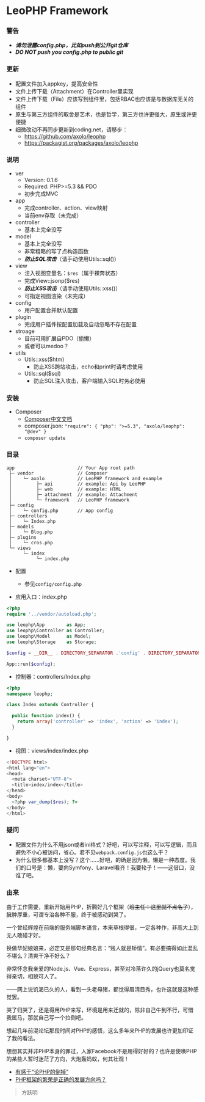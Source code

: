 LeoPHP Framework
=====================

### 警告
* ***请勿泄露config.php，比如push到公开git仓库***
* ***DO NOT push you config.php to public git***

### 更新
* 配置文件加入appkey，提高安全性
* 文件上传下载（Attachment）在Controller里实现
* 文件上传下载（File）应该写到组件里，包括RBAC也应该是与数据库无关的组件
* 原生与第三方组件的取舍是艺术，也是哲学，第三方也许更强大，原生或许更便捷
* 细微改动不再同步更新到coding.net，请移步：
  * https://github.com/axolo/leophp
  * https://packagist.org/packages/axolo/leophp


### 说明
* ver
  * Version: 0.1.6
  * Required: PHP>=5.3 && PDO
  * 初步完成MVC
* app
  * 完成controller、action、view映射
  * 当前env存取（未完成）
* controller
  * 基本上完全没写
* model
  * 基本上完全没写
  * 非常粗略的写了点构造函数
  * ***防止SQL攻击***（请手动使用Utils::sql()）
* view
  * 注入视图变量名：`$res`（属于裸奔状态）
  * 完成View::jsonp($res)
  * ***防止XSS攻击***（请手动使用Utils::xss()）
  * 可指定视图渲染（未完成）
* config
  * 用户配置合并默认配置
* plugin
  * 完成用户插件按配置加载及自动忽略不存在配置
* stroage
  * 目前可用扩展自PDO（偷懒）
  * 或者可以medoo？
* utils
  * Utils::xss($htm)
    * 防止XSS跨站攻击，echo和print时请考虑使用
  * Utils::sql($sql)
    * 防止SQL注入攻击，客户端输入SQL时务必使用

### 安装

* Composer
  * [Composer中文文档](http://docs.phpcomposer.com)
  * composer.json: `"require": { "php": ">=5.3", "axolo/leophp": "@dev" }`
  * `composer update`

### 目录

```
app                       // Your App root path
 ├─ vendor                // Composer
 │    └─ axolo            // LeoPHP framework and example
 │         ├─ api         // example: Api by LeoPHP
 │         ├─ web         // example: HTML
 │         ├─ attachment  // example: Attachment
 │         └─ framework   // LeoPHP framework
 ├─ config  
 │    └─ config.php       // App config
 ├─ controllers  
 │    └─ Index.php   
 ├─ models  
 │    └─ Blog.php  
 ├─ plugins  
 │    └─ cros.php
 └─ views  
      └─ index  
           └─ index.php
```

* 配置
  * 参见`config/config.php`


* 应用入口：index.php

```php
<?php
require '../vendor/autoload.php';

use leophp\App        as App;
use leophp\Controller as Controller;
use leophp\Model      as Model;
use leophp\Storage    as Storage;

$config = __DIR__ . DIRECTORY_SEPARATOR .'config' . DIRECTORY_SEPARATOR . 'config.php';

App::run($config);
```

* 控制器：controllers/Index.php

```php
<?php
namespace leophp;

class Index extends Controller {

  public function index() {
    return array('controller' => 'index', 'action' => 'index');
  }

}
```

* 视图：views/index/index.php

```php
<!DOCTYPE html>
<html lang="en">
<head>
  <meta charset="UTF-8">
  <title>index/index</title>
</head>
<body>
  <?php var_dump($res); ?>
</body>
</html>
```

### 疑问
* 配置文件为什么不用json或者ini格式？好吧，可以写注释，可以写逻辑，而且避免不小心被访问，省心。君不见`webpack.config.js`也这么干？
* 为什么很多都基本上没写？这个……好吧，的确是因为懒。懒是一种态度。我们的口号是：懒，要向Symfony、Laravel看齐！我要轮子！——这借口，没谁了吧。

### 由来

由于工作需要，重新开始用PHP，折腾好几个框架（~~班主任：这里就不点名了~~），臃肿厚重，可谓专治各种不服，终于被感动到哭了。

一个曾经辉煌在前端的服务端脚本语言，本来草根得很，一定各种作，非高大上到无人敢碰才好。

换做华妃娘娘来，必定又是那句经典名言：“贱人就是矫情”。有必要搞得如此混乱不堪么？清爽干净不好么？

非常怀念我亲爱的Node.js、Vue、Express，甚至对冷落许久的jQuery也莫名觉得亲切，相貌可人了。

——网上说饥渴已久的人，看到一头老母猪，都觉得眉清目秀，也许这就是这种感觉罢。

哭了归哭了，还是得用PHP来写，环境是用来迁就的，除非自己牛到不行，可惜我属马，那就自己写一个拉倒吧。

想起几年前混论坛那段时间对PHP的感悟，这么多年来PHP的发展也许更加印证了我的看法。

想想其实并非PHP本身的罪过，人家Facebook不是用得好好的？也许是使唤PHP的某些人暂时迷茫了方向，大炮轰蚂蚁，何其壮观！

* [有感于“论PHP的倒掉”](http://www.iteye.com/topic/523378)
* [PHP框架的繁荣是正确的发展方向吗？](http://www.iteye.com/topic/319039)

> 方跃明
